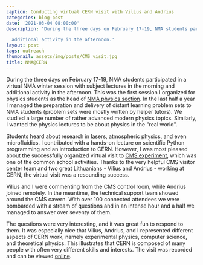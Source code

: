 ```yaml
---
caption: Conducting virtual CERN visit with Vilius and Andrius
categories: blog-post
date: '2021-03-04 08:00:00'
description: 'During the three days on February 17-19, NMA students participated at virtual NMA winter session with subject lectures in the morning and

  additional activity in the afternoon.'
layout: post
tags: outreach
thumbnail: assets/img/posts/CMS_visit.jpg
title: NMA@CERN
---
```


During the three days on February 17-19, NMA students participated in a virtual NMA winter session with subject lectures in the morning and
additional activity in the afternoon. This was the first session I organized for physics students as
the head of [NMA physics section](/post/2020-11-15/). In the last half a year I managed the preparation
and delivery of distant learning problem sets to NMA students (problem sets were mostly written by helper tutors). We studied a large number of rather advanced modern physics topics.
Similarly, I wanted the physics lectures to be about physics in the "real world".

Students heard about research in lasers, atmospheric physics, and even microfluidics. I contributed
with a hands-on lecture on scientific Python programming and an introduction to CERN. However, I was most
pleased about the successfully organized virtual visit to [CMS experiment](https://indico.cern.ch/event/1000541/), which was one of
the common school activities. Thanks to the very helpful CMS visitor center team and two great
Lithuanians - Vilius and Andrius - working at CERN, the virtual visit was a resounding success.

Vilius and I were commenting from the CMS control room, while Andrius joined remotely. In the meantime,
the technical support team showed around the CMS cavern. With over 100 connected attendees we
were bombarded with a stream of questions and in an intense hour and a half we managed to answer
over seventy of them.

The questions were very interesting, and it was great fun to respond to them. It was especially nice that Vilius, Andrius, and I represented different aspects of CERN work, namely experimental physics, computer science, and theoretical physics.
This illustrates that CERN is composed of many people with often very different skills and interests. 
The visit was recorded and can be viewed [online](https://youtu.be/EFqqJeY8yIQ).